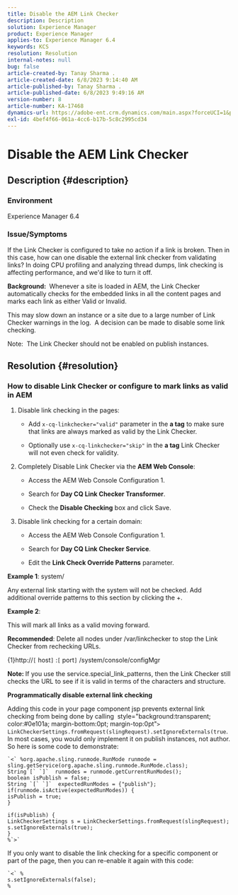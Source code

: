 ```yaml
---
title: Disable the AEM Link Checker
description: Description
solution: Experience Manager
product: Experience Manager
applies-to: Experience Manager 6.4
keywords: KCS
resolution: Resolution
internal-notes: null
bug: false
article-created-by: Tanay Sharma .
article-created-date: 6/8/2023 9:14:40 AM
article-published-by: Tanay Sharma .
article-published-date: 6/8/2023 9:49:16 AM
version-number: 8
article-number: KA-17468
dynamics-url: https://adobe-ent.crm.dynamics.com/main.aspx?forceUCI=1&pagetype=entityrecord&etn=knowledgearticle&id=f6afb8e1-dc05-ee11-8f6e-6045bd006b3d
exl-id: 4bef4f66-061a-4cc6-b17b-5c8c2995cd34
---
```

# Disable the AEM Link Checker

## Description {#description}


### <b>Environment</b>

Experience Manager 6.4



### <b>Issue/Symptoms</b>

If the Link Checker is configured to take no action if a link is broken. Then in this case, how can one disable the external link checker from validating links? In doing CPU profiling and analyzing thread dumps, link checking is affecting performance, and we'd like to turn it off.

<b>Background: </b> Whenever a site is loaded in AEM, the Link Checker automatically checks for the embedded links in all the content pages and marks each link as either Valid or Invalid.

This may slow down an instance or a site due to a large number of Link Checker warnings in the log.  A decision can be made to disable some link checking.

Note:  The Link Checker should not be enabled on publish instances.


## Resolution {#resolution}


### How to disable Link Checker or configure to mark links as valid in AEM

1. Disable link checking in the pages:

    - Add `x-cq-linkchecker="valid"` parameter in the <b>a tag</b> to make sure that links are always marked as valid by the Link Checker.


    - Optionally use `x-cq-linkchecker="skip"` in the <b>a tag</b> Link Checker will not even check for validity.
2. Completely Disable Link Checker via the <b>AEM Web Console</b>:
    - Access the AEM Web Console Configuration 1.


    - Search for <b>Day CQ Link Checker Transformer</b>.


    - Check the <b>Disable Checking</b> box and click Save.
3. Disable link checking for a certain domain:
    - Access the AEM Web Console Configuration 1.


    - Search for <b>Day CQ Link Checker Service</b>.


    - Edit the <b>Link Check Override Patterns</b> parameter.


<b>Example 1</b>: system/

Any external link starting with the system will not be checked. Add additional override patterns to this section by clicking the +.

<b>Example 2</b>: 

This will mark all links as a valid moving forward.

<b>Recommended</b>: Delete all nodes under /var/linkchecker to stop the Link Checker from rechecking URLs.

{1}http://`[` host`]` :`[` port`]` /system/console/configMgr

<b>Note: </b>If you use the service.special_link_patterns, then the Link Checker still checks the URL to see if it is valid in terms of the characters and structure.

<b>Programmatically disable external link checking</b>

Adding this code in your page component jsp prevents external link checking from being done by calling  style="background:transparent; color:#0e101a; margin-bottom:0pt; margin-top:0pt"`>` `LinkCheckerSettings.fromRequest(slingRequest).setIgnoreExternals(true`. In most cases, you would only implement it on publish instances, not author. So here is some code to demonstrate:




```
`<` %org.apache.sling.runmode.RunMode runmode = sling.getService(org.apache.sling.runmode.RunMode.class);
String`[` `]`  runmodes = runmode.getCurrentRunModes();
boolean isPublish = false;
String `[` `]`  expectedRunModes = {"publish"};
if(runmode.isActive(expectedRunModes)) {
isPublish = true;
}

if(isPublish) {
LinkCheckerSettings s = LinkCheckerSettings.fromRequest(slingRequest);
s.setIgnoreExternals(true);
}
%`>`
```




If you only want to disable the link checking for a specific component or part of the page, then you can re-enable it again with this code:


```
`<` %
s.setIgnoreExternals(false);
%
```
